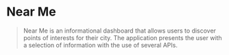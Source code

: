 # Near Me

> Near Me is an informational dashboard that allows users to discover points of interests for their city. The application presents the user with a selection of information with the use of several APIs. 
